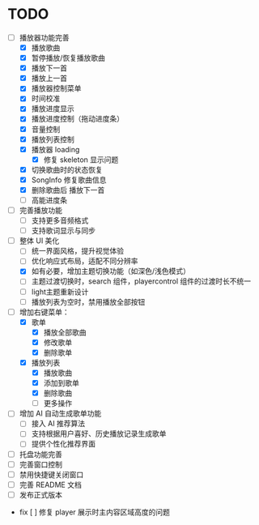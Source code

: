 # TODO

- [ ] 播放器功能完善
  - [x] 播放歌曲
  - [x] 暂停播放/恢复播放歌曲
  - [x] 播放下一首
  - [x] 播放上一首
  - [x] 播放器控制菜单
  - [x] 时间校准
  - [x] 播放进度显示
  - [x] 播放进度控制（拖动进度条）
  - [x] 音量控制
  - [x] 播放列表控制
  - [x] 播放器 loading
    - [x] 修复 skeleton 显示问题
  - [x] 切换歌曲时的状态恢复
  - [x] SongInfo 修复歌曲信息
  - [x] 删除歌曲后 播放下一首
  - [ ] 高能进度条

- [ ] 完善播放功能
  - [ ] 支持更多音频格式
  - [ ] 支持歌词显示与同步

- [ ] 整体 UI 美化
  - [ ] 统一界面风格，提升视觉体验
  - [ ] 优化响应式布局，适配不同分辨率
  - [x] 如有必要，增加主题切换功能（如深色/浅色模式）
  - [ ] 主题过渡切换时，search 组件，playercontrol 组件的过渡时长不统一
  - [ ] light主题重新设计
  - [ ] 播放列表为空时，禁用播放全部按钮

- [ ] 增加右键菜单：
  - [x] 歌单
    - [x] 播放全部歌曲
    - [x] 修改歌单
    - [x] 删除歌单
  - [x] 播放列表
    - [x] 播放歌曲
    - [x] 添加到歌单
    - [x] 删除歌曲
    - [ ] 更多操作 

- [ ] 增加 AI 自动生成歌单功能
  - [ ] 接入 AI 推荐算法
  - [ ] 支持根据用户喜好、历史播放记录生成歌单
  - [ ] 提供个性化推荐界面

- [ ] 托盘功能完善
- [ ] 完善窗口控制
- [ ] 禁用快捷键关闭窗口
- [ ] 完善 README 文档
- [ ] 发布正式版本

- fix
  [ ] 修复 player 展示时主内容区域高度的问题
